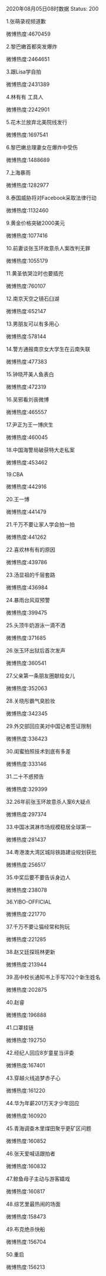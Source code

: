 2020年08月05日08时数据
Status: 200

1.张萌录视频道歉

微博热度:4670459

2.黎巴嫩首都突发爆炸

微博热度:2464651

3.跟Lisa学自拍

微博热度:2431389

4.林有有 工具人

微博热度:2242901

5.花木兰放弃北美院线发行

微博热度:1697541

6.黎巴嫩总理妻女在爆炸中受伤

微博热度:1488689

7.上海暴雨

微博热度:1282977

8.泰国威胁将对Facebook采取法律行动

微博热度:1132460

9.黄金价格突破2000美元

微博热度:1077416

10.前妻谈张玉环故意杀人案改判无罪

微博热度:1055179

11.黄圣依哭泣时也要插兜

微博热度:760107

12.南京天空之镜石臼湖

微博热度:652147

13.男朋友可以有多用心

微博热度:578144

14.警方通报南京女大学生在云南失联

微博热度:477383

15.钟晓芹美人鱼表白

微博热度:472319

16.吴邪看刘丧微博

微博热度:465557

17.尹正为王一博庆生

微博热度:460045

18.中国海警局破获特大走私案

微博热度:453462

19.CBA

微博热度:442916

20.王一博

微博热度:441479

21.千万不要让家人学会拍一拍

微博热度:441262

22.喜欢林有有的原因

微博热度:439786

23.汤显祖的千层套路

微博热度:436984

24.暴雨台风双预警

微博热度:399475

25.头顶牛奶游泳一滴不洒

微博热度:371685

26.张玉环出狱后首次发声

微博热度:360541

27.父亲第一条朋友圈献给女儿

微博热度:352063

28.关晓彤霸气臭脸妆

微博热度:342345

29.外交部回应美对中国记者签证限制

微博热度:336423

30.闺蜜拍照技术到底有多差

微博热度:333146

31.二十不惑预告

微博热度:329399

32.26年前张玉环故意杀人案6大疑点

微博热度:297374

33.中国冰淇淋市场规模稳居全球第一

微博热度:281437

34.粤港澳大湾区城际铁路建设规划获批

微博热度:256517

35.中奖后要不要告诉身边人

微博热度:238078

36.YIBO-OFFICIAL

微博热度:221770

37.千万不要让猫经常和狗玩

微博热度:221285

38.赵又廷探班林更新

微博热度:213944

39.高中校长通知书上手写702个新生姓名

微博热度:202875

40.赵睿

微博热度:196888

41.口罩挂链

微博热度:192750

42.经纪人回应8岁童星当评委

微博热度:167401

43.穿越火线追梦赤子心

微博热度:161220

44.华为年薪201万天才少年回应

微博热度:160920

45.青海调查木里煤田聚乎更矿区问题

微博热度:160852

46.张天爱喊话跟拍者

微博热度:160832

47.鲸鱼母子主动与游客嬉戏

微博热度:160817

48.综艺里最热闹的场面

微博热度:158473

49.布克绝杀快船

微博热度:156704

50.重启

微博热度:156213


